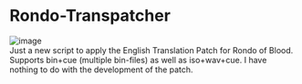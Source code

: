 # Rondo-Transpatcher
![image](https://github.com/user-attachments/assets/1859c2c1-700b-4d10-9fbf-6cd9d27c7d64)  
Just a new script to apply the English Translation Patch for Rondo of Blood. Supports bin+cue (multiple bin-files) as well as iso+wav+cue. I have nothing to do with the development of the patch.
